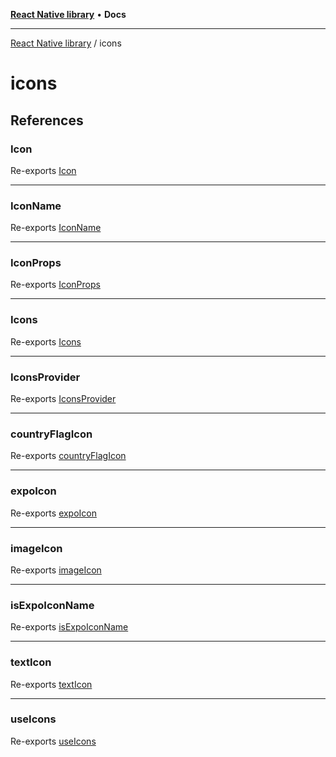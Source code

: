 [**React Native library**](../index.md) • **Docs**

***

[React Native library](../modules.md) / icons

# icons

## References

### Icon

Re-exports [Icon](icons-common/types/interfaces/Icon.md)

***

### IconName

Re-exports [IconName](icons-common/types/type-aliases/IconName.md)

***

### IconProps

Re-exports [IconProps](icons-common/types/interfaces/IconProps.md)

***

### Icons

Re-exports [Icons](icons-common/types/type-aliases/Icons.md)

***

### IconsProvider

Re-exports [IconsProvider](contexts/icons/functions/IconsProvider.md)

***

### countryFlagIcon

Re-exports [countryFlagIcon](functions/functions/countryFlagIcon.md)

***

### expoIcon

Re-exports [expoIcon](functions/functions/expoIcon.md)

***

### imageIcon

Re-exports [imageIcon](functions/functions/imageIcon.md)

***

### isExpoIconName

Re-exports [isExpoIconName](functions/functions/isExpoIconName.md)

***

### textIcon

Re-exports [textIcon](functions/functions/textIcon.md)

***

### useIcons

Re-exports [useIcons](contexts/icons/functions/useIcons.md)

